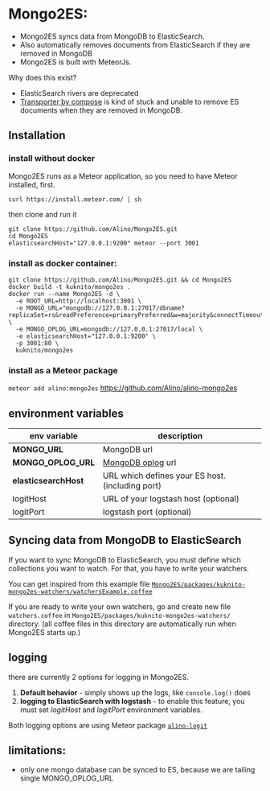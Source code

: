 # Mongo2ES:

- Mongo2ES syncs data from MongoDB to ElasticSearch.
- Also automatically removes documents from ElasticSearch if they are removed in MongoDB
- Mongo2ES is built with MeteorJs.


Why does this exist?
- ElasticSearch rivers are deprecated
- [Transporter by compose](https://github.com/compose/transporter) is kind of stuck and unable to remove ES documents when they are removed in MongoDB.

## Installation
### install without docker
Mongo2ES runs as a Meteor application, so you need to have Meteor installed, first.
```shell
curl https://install.meteor.com/ | sh
```
then clone and run it
```shell
git clone https://github.com/Alino/Mongo2ES.git
cd Mongo2ES
elasticsearchHost="127.0.0.1:9200" meteor --port 3001
```
### install as docker container:
```shell
git clone https://github.com/Alino/Mongo2ES.git && cd Mongo2ES
docker build -t kuknito/mongo2es .
docker run --name Mongo2ES -d \
  -e ROOT_URL=http://localhost:3001 \
  -e MONGO_URL="mongodb://127.0.0.1:27017/dbname?replicaSet=rs&readPreference=primaryPreferred&w=majority&connectTimeoutMS=60000&socketTimeoutMS=60000" \
  -e MONGO_OPLOG_URL=mongodb://127.0.0.1:27017/local \
  -e elasticsearchHost="127.0.0.1:9200" \
  -p 3001:80 \
  kuknito/mongo2es
```

### install as a Meteor package
```meteor add alino:mongo2es```
https://github.com/Alino/alino-mongo2es

## environment variables
env variable          | description
----------------------|---------------------
**MONGO_URL**         | MongoDB url
**MONGO_OPLOG_URL**   | <a href="https://docs.mongodb.org/manual/core/replica-set-oplog/" target="_blank">MongoDB oplog</a> url
**elasticsearchHost** | URL which defines your ES host. (including port)
logitHost             | URL of your logstash host (optional)
logitPort             | logstash port (optional)


## Syncing data from MongoDB to ElasticSearch
If you want to sync MongoDB to ElasticSearch, you must define which collections you want to watch.
For that, you have to write your watchers.

You can get inspired from this example file
[```Mongo2ES/packages/kuknito-mongo2es-watchers/watchersExample.coffee```](https://github.com/Alino/Mongo2ES/blob/master/packages/kuknito-mongo2es-watchers/watchersExample.coffee)

If you are ready to write your own watchers,
go and create new file ```watchers.coffee```
in ```Mongo2ES/packages/kuknito-mongo2es-watchers/``` directory.
(all coffee files in this directory are automatically run when Mongo2ES starts up.)

## logging
there are currently 2 options for logging in Mongo2ES.

1. **Default behavior** - simply shows up the logs, like ```console.log()``` does
2. **logging to ElasticSearch with logstash** - to enable this feature, you must set *logitHost* and *logitPort* environment variables.

Both logging options are using Meteor package <a href="https://atmospherejs.com/alino/logit" target="_blank">```alino-logit```</a>

## limitations:
- only one mongo database can be synced to ES, because we are tailing single MONGO_OPLOG_URL
